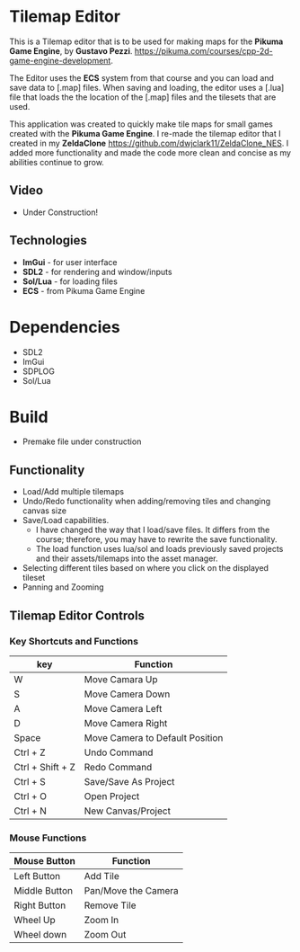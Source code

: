 # Tilemap Editor 
This is a Tilemap editor that is to be used for making maps for the **Pikuma Game Engine**, by **Gustavo Pezzi**. 
https://pikuma.com/courses/cpp-2d-game-engine-development.

The Editor uses the **ECS** system from that course and you can load and save data to [.map] files.
When saving and loading, the editor uses a [.lua] file that loads the the location of the 
[.map] files and the tilesets that are used.

This application was created to quickly make tile maps for small games created with the **Pikuma Game Engine**. I re-made the tilemap editor that I created in my 
**ZeldaClone** https://github.com/dwjclark11/ZeldaClone_NES. I added more functionality and made the code more clean and concise as my abilities continue to grow.

## Video 
* Under Construction!

## Technologies
*    **ImGui** - for user interface
*    **SDL2** - for rendering and window/inputs
*    **Sol/Lua** - for loading files
*    **ECS** - from Pikuma Game Engine 

# Dependencies
* SDL2
* ImGui
* SDPLOG
* Sol/Lua

# Build
* Premake file under construction

## Functionality
* Load/Add multiple tilemaps
* Undo/Redo functionality when adding/removing tiles and changing canvas size
* Save/Load capabilities.
    *  I have changed the way that I load/save files. It differs from the course; therefore, you may have to rewrite the save functionality.
    *  The load function uses lua/sol and loads previously saved projects and their assets/tilemaps into the asset manager.
* Selecting different tiles based on where you click on the displayed tileset
* Panning and Zooming
 
## Tilemap Editor Controls

### Key Shortcuts and Functions
| **key** | **Function** | 
| --- | -------- |
| W   | Move Camara Up |
| S   | Move Camera Down |
| A   | Move Camera Left |
| D   | Move Camera Right |
| Space | Move Camera to Default Position |
| Ctrl + Z | Undo Command |
| Ctrl + Shift + Z | Redo Command | 
| Ctrl + S | Save/Save As Project |
| Ctrl + O | Open Project |
| Ctrl + N | New Canvas/Project | 

### Mouse Functions
| **Mouse Button** | **Function** |
| ------------ | -------- | 
| Left Button | Add Tile |
| Middle Button | Pan/Move the Camera |
| Right Button | Remove Tile |
| Wheel Up | Zoom In | 
| Wheel down | Zoom Out

